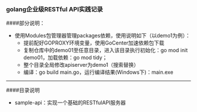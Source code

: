 ### golang企业级RESTful API实践记录
####部分说明：
- 使用Modules包管理器管理packages依赖，使用说明如下（以demo1为例）：
  - 提前配好GOPROXY环境变量，使用GoCenter加速依赖包下载
  - 复制仓库中的demo01至任意目录，进入该目录执行初始化：go mod init demo01，加载依赖：go mod tidy；
  - 整个目录全局修改apiserver为demo1（搜索替换）
  - 编译：go build main.go，运行编译结果(Windows下)：main.exe

---
####目录说明
- sample-api：实现一个基础的RESTfulAPI服务器

